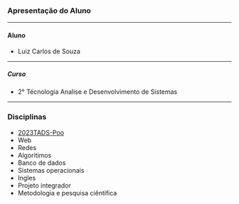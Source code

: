 ### Apresentação do Aluno
**********************
#### Aluno
   * Luiz Carlos de Souza
**********************
##### Curso
   * 2° Técnologia Analise e Desenvolvimento de Sistemas   
**********************
### Disciplinas

* [2023TADS-Poo](https://github.com/lcsouzacvel/IFPR_CVEL/blob/main/poo/README.md)
* Web
* Redes
* Algoritimos
* Banco de dados
* Sistemas operacionais
* Ingles
* Projeto integrador
* Metodologia e pesquisa ciêntifica
 
